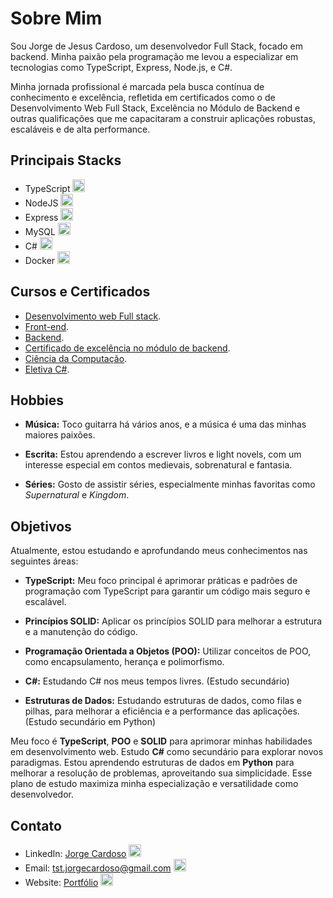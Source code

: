 # Sobre Mim

Sou Jorge de Jesus Cardoso, um desenvolvedor Full Stack, focado em backend. Minha paixão pela programação me levou a especializar em tecnologias como TypeScript, Express, Node.js, e C#.

Minha jornada profissional é marcada pela busca contínua de conhecimento e excelência, refletida em certificados como o de Desenvolvimento Web Full Stack, Excelência no Módulo de Backend e outras qualificações que me capacitaram a construir aplicações robustas, escaláveis e de alta performance.

## Principais Stacks

  - TypeScript <img src="https://cdn.iconscout.com/icon/free/png-256/free-typescript-1174965.png?f=webp" style="width: 20px; height: 20px;" />
  - NodeJS <img src="https://static-00.iconduck.com/assets.00/node-js-icon-454x512-nztofx17.png" style="width: 20px; height: 20px;" />
  - Express <img src="https://upload.wikimedia.org/wikipedia/commons/thumb/8/88/Status_iucn_EX_icon.svg/480px-Status_iucn_EX_icon.svg.png" style="width: 20px; height: 20px;" />
  - MySQL <img src="https://cdn-icons-png.flaticon.com/512/919/919836.png" style="width: 20px; height: 20px;" />
  - C# <img src="https://www.shutterstock.com/shutterstock/photos/1764554234/display_1500/stock-vector-emblem-of-c-sharp-programming-language-blue-hexagon-with-the-letter-c-and-number-symbol-inside-1764554234.jpg" style="width: 20px; height: 20px;" />
  - Docker <img src="https://cdn.worldvectorlogo.com/logos/docker.svg"  style="width: 20px; height: 20px;" />

## Cursos e Certificados
- [Desenvolvimento web Full stack](https://www.credential.net/1e1975bb-7c61-4aec-a77d-a81c8c199d8b#gs.cz1vvs).
- [Front-end](https://www.credential.net/823da209-e7a5-4dff-9f47-11822fe8e08a#gs.cz1w91).
- [Backend](https://www.credential.net/09d51e17-e943-4f2c-a10c-e18fadd354fd#gs.cz1wgd).
- [Certificado de excelência no módulo de backend](https://www.credential.net/37371a47-8cfb-4470-8d26-e4e44c0fe310#gs.cz1w74).
- [Ciência da Computação](https://www.credential.net/df4b3d9c-6ad5-428a-9629-f692c61df1c8?record_view=true).
- [Eletiva C#](https://www.credential.net/cebaf7f2-1d6d-4348-889a-d2551995467b#gs.cz1w4b).

## Hobbies

- **Música:** Toco guitarra há vários anos, e a música é uma das minhas maiores paixões.
  
- **Escrita:** Estou aprendendo a escrever livros e light novels, com um interesse especial em contos medievais, sobrenatural e fantasia.
  
- **Séries:** Gosto de assistir séries, especialmente minhas favoritas como *Supernatural* e *Kingdom*.


## Objetivos

Atualmente, estou estudando e aprofundando meus conhecimentos nas seguintes áreas:

- **TypeScript:** Meu foco principal é aprimorar práticas e padrões de programação com TypeScript para garantir um código mais seguro e escalável.
  
- **Princípios SOLID:** Aplicar os princípios SOLID para melhorar a estrutura e a manutenção do código.
  
- **Programação Orientada a Objetos (POO):** Utilizar conceitos de POO, como encapsulamento, herança e polimorfismo.

- **C#:** Estudando C# nos meus tempos livres. (Estudo secundário)
  
- **Estruturas de Dados:** Estudando estruturas de dados, como filas e pilhas, para melhorar a eficiência e a performance das aplicações. (Estudo secundário em Python)

Meu foco é **TypeScript**, **POO** e **SOLID** para aprimorar minhas habilidades em desenvolvimento web. Estudo **C#** como secundário para explorar novos paradigmas. Estou aprendendo estruturas de dados em **Python** para melhorar a resolução de problemas, aproveitando sua simplicidade. Esse plano de estudo maximiza minha especialização e versatilidade como desenvolvedor.

## Contato

- LinkedIn: [Jorge Cardoso](https://www.linkedin.com/in/jorgejesuscardoso/)  <img src="https://static-00.iconduck.com/assets.00/linkedin-icon-1024x1024-net2o24e.png" style="width: 20px; height: 20px" />
- Email: tst.jorgecardoso@gmail.com <img src="https://logowik.com/content/uploads/images/gmail-new-icon5198.jpg" style="width: 20px; height: 20px" />
- Website: [Portfólio](https://bushidodevlab.netlify.app/) <img src="https://cdn-icons-png.flaticon.com/512/5602/5602732.png" style="width: 20px; height: 20px" />

